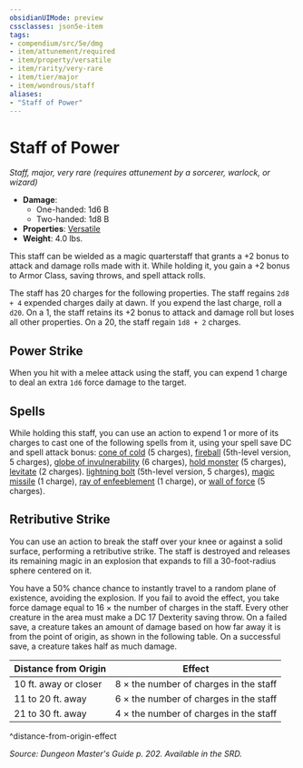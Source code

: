 ```yaml
---
obsidianUIMode: preview
cssclasses: json5e-item
tags:
- compendium/src/5e/dmg
- item/attunement/required
- item/property/versatile
- item/rarity/very-rare
- item/tier/major
- item/wondrous/staff
aliases: 
- "Staff of Power"
---
```

# Staff of Power
*Staff, major, very rare (requires attunement by a sorcerer, warlock, or wizard)*  

- **Damage**:
  - One-handed: 1d6 B
  - Two-handed: 1d8 B
- **Properties**: [Versatile](/compendium/rules/item-properties.md#Versatile)
- **Weight**: 4.0 lbs.

This staff can be wielded as a magic quarterstaff that grants a +2 bonus to attack and damage rolls made with it. While holding it, you gain a +2 bonus to Armor Class, saving throws, and spell attack rolls.

The staff has 20 charges for the following properties. The staff regains `2d8 + 4` expended charges daily at dawn. If you expend the last charge, roll a `d20`. On a 1, the staff retains its +2 bonus to attack and damage roll but loses all other properties. On a 20, the staff regain `1d8 + 2` charges.

## Power Strike

When you hit with a melee attack using the staff, you can expend 1 charge to deal an extra `1d6` force damage to the target.

## Spells

While holding this staff, you can use an action to expend 1 or more of its charges to cast one of the following spells from it, using your spell save DC and spell attack bonus: [cone of cold](/compendium/spells/cone-of-cold.md) (5 charges), [fireball](/compendium/spells/fireball.md) (5th-level version, 5 charges), [globe of invulnerability](/compendium/spells/globe-of-invulnerability.md) (6 charges), [hold monster](/compendium/spells/hold-monster.md) (5 charges), [levitate](/compendium/spells/levitate.md) (2 charges). [lightning bolt](/compendium/spells/lightning-bolt.md) (5th-level version, 5 charges), [magic missile](/compendium/spells/magic-missile.md) (1 charge), [ray of enfeeblement](/compendium/spells/ray-of-enfeeblement.md) (1 charge), or [wall of force](/compendium/spells/wall-of-force.md) (5 charges).

## Retributive Strike

You can use an action to break the staff over your knee or against a solid surface, performing a retributive strike. The staff is destroyed and releases its remaining magic in an explosion that expands to fill a 30-foot-radius sphere centered on it.

You have a 50% chance chance to instantly travel to a random plane of existence, avoiding the explosion. If you fail to avoid the effect, you take force damage equal to 16 × the number of charges in the staff. Every other creature in the area must make a DC 17 Dexterity saving throw. On a failed save, a creature takes an amount of damage based on how far away it is from the point of origin, as shown in the following table. On a successful save, a creature takes half as much damage.

| Distance from Origin | Effect |
|----------------------|--------|
| 10 ft. away or closer | 8 × the number of charges in the staff |
| 11 to 20 ft. away | 6 × the number of charges in the staff |
| 21 to 30 ft. away | 4 × the number of charges in the staff |
^distance-from-origin-effect

*Source: Dungeon Master's Guide p. 202. Available in the SRD.*